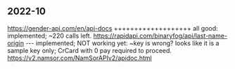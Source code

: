 ﻿## 2022-10

https://gender-api.com/en/api-docs  +++++++++++++++++++ all good: implemented; ~220 calls left.
https://rapidapi.com/binaryfog/api/last-name-origin --- implemented; NOT working yet: ~key is wrong? looks like it is a sample key only; CrCard with 0 pay required to proceed.
https://v2.namsor.com/NamSorAPIv2/apidoc.html

